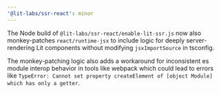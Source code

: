 ```yaml
---
'@lit-labs/ssr-react': minor
---
```


The Node build of `@lit-labs/ssr-react/enable-lit-ssr.js` now also monkey-patches `react/runtime-jsx` to include logic for deeply server-rendering Lit components without modifying `jsxImportSource` in tsconfig.

The monkey-patching logic also adds a workaround for inconsistent es module interop behavior in tools like webpack which could lead to errors like `TypeError: Cannot set property createElement of [object Module] which has only a getter`.
